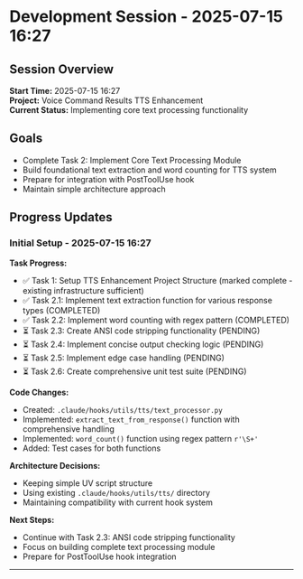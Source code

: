 # Development Session - 2025-07-15 16:27

## Session Overview
**Start Time:** 2025-07-15 16:27  
**Project:** Voice Command Results TTS Enhancement  
**Current Status:** Implementing core text processing functionality

## Goals
- Complete Task 2: Implement Core Text Processing Module
- Build foundational text extraction and word counting for TTS system
- Prepare for integration with PostToolUse hook
- Maintain simple architecture approach

## Progress Updates

### Initial Setup - 2025-07-15 16:27

**Task Progress:**
- ✅ Task 1: Setup TTS Enhancement Project Structure (marked complete - existing infrastructure sufficient)
- ✅ Task 2.1: Implement text extraction function for various response types (COMPLETED)
- ✅ Task 2.2: Implement word counting with regex pattern (COMPLETED)
- ⏳ Task 2.3: Create ANSI code stripping functionality (PENDING)
- ⏳ Task 2.4: Implement concise output checking logic (PENDING)
- ⏳ Task 2.5: Implement edge case handling (PENDING)
- ⏳ Task 2.6: Create comprehensive unit test suite (PENDING)

**Code Changes:**
- Created: `.claude/hooks/utils/tts/text_processor.py`
- Implemented: `extract_text_from_response()` function with comprehensive handling
- Implemented: `word_count()` function using regex pattern `r'\S+'`
- Added: Test cases for both functions

**Architecture Decisions:**
- Keeping simple UV script structure
- Using existing `.claude/hooks/utils/tts/` directory
- Maintaining compatibility with current hook system

**Next Steps:**
- Continue with Task 2.3: ANSI code stripping functionality
- Focus on building complete text processing module
- Prepare for PostToolUse hook integration

---